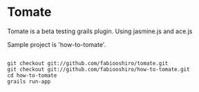 Tomate
======

Tomate is a beta testing grails plugin.
Using jasmine.js and ace.js

Sample project is 'how-to-tomate'.

<code>
git checkout git://github.com/fabiooshiro/tomate.git
git checkout git://github.com/fabiooshiro/how-to-tomate.git
cd how-to-tomate
grails run-app
</code>

